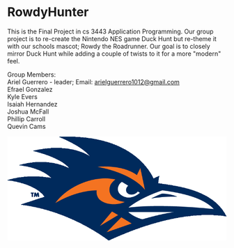 # RowdyHunter


This is the Final Project in cs 3443 Application Programming. Our group project is to re-create the Nintendo NES game Duck Hunt
but re-theme it with our schools mascot; Rowdy the Roadrunner. Our goal is to closely mirror Duck Hunt while adding a couple of twists to it for a more "modern" feel.

Group Members:   
Ariel Guerrero - leader; Email: arielguerrero1012@gmail.com   
Efrael Gonzalez  
Kyle Evers  
Isaiah Hernandez  
Joshua McFall  
Phillip Carroll  
Quevin Cams


![](RowdyHunter/src/sample/roadrunnerpics/titlescreen/utsaLOGO.gif)

